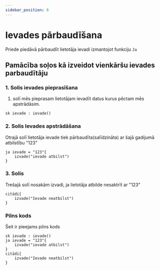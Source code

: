 ```yaml
---
sidebar_position: 8
---
```


# Ievades pārbaudīšana

Priede piedāvā pārbaudīt lietotāja ievadi izmantojot funkciju `Ja`

## Pamācība soļos kā izveidot vienkāršu ievades parbaudītāju

### 1. Solis ievades pieprasīšana
1. solī mēs pieprasam lietotājam ievadīt datus kurus pēctam mēs apstrādāsim.

```priede
sk ievade : ievade()
```
### 2. Solis Ievades apstrādāšana
Otrajā solī lietotāja ievade tiek pārbaudīta(salīdzināta) ar šajā gadijumā atbilstību "123"

```priede
ja ievade = "123"{
    izvade("ievade atbilst")
}
```
### 3. Solis
Trešajā solī nosakām izvadi, ja lietotāja atbilde nesaktrīt ar "123"

```priede
citādi{
    izvade("Ievade neatbilst")
}
```

### Pilns kods

Šeit ir pieejams pilns kods

```priede
sk ievade : ievade()
ja ievade = "123"{
    izvade("ievade atbilst")
}
citādi{
    izvade("Ievade neatbilst")
}
```
